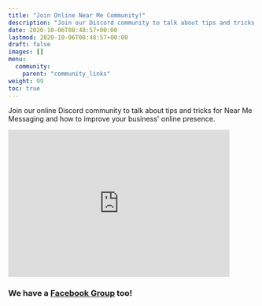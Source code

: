 ```yaml
---
title: "Join Online Near Me Community!"
description: "Join our Discord community to talk about tips and tricks for Near Me Messaging and how to improve your call-forwarding-setup' online presence."
date: 2020-10-06T08:48:57+00:00
lastmod: 2020-10-06T08:48:57+00:00
draft: false
images: []
menu:
  community:
    parent: "community_links"
weight: 99
toc: true
---
```


Join our online Discord community to talk about tips and tricks for Near Me Messaging and how to improve your business' online presence.

<iframe src="https://discordapp.com/widget?id=966505646944055326&theme=dark" width="450" height="300" allowtransparency="true" frameborder="0" sandbox="allow-popups allow-popups-to-escape-sandbox allow-same-origin allow-scripts"></iframe>


### We have a [Facebook Group](https://www.facebook.com/groups/1555449998185628) too!
